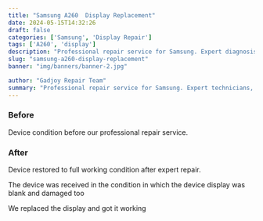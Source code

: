 ```yaml
---
title: "Samsung A260  Display Replacement"
date: 2024-05-15T14:32:26
draft: false
categories: ['Samsung', 'Display Repair']
tags: ['A260', 'display']
description: "Professional repair service for Samsung. Expert diagnosis and quality repairs in Bangalore."
slug: "samsung-a260-display-replacement"
banner: "img/banners/banner-2.jpg"

author: "Gadjoy Repair Team"
summary: "Professional repair service for Samsung. Expert technicians, quality parts, warranty included."
---
```


### Before

Device condition before our professional repair service.

### After

Device restored to full working condition after expert repair.

The device was received in the condition in which the device display was blank and damaged too

We replaced the display and got it working